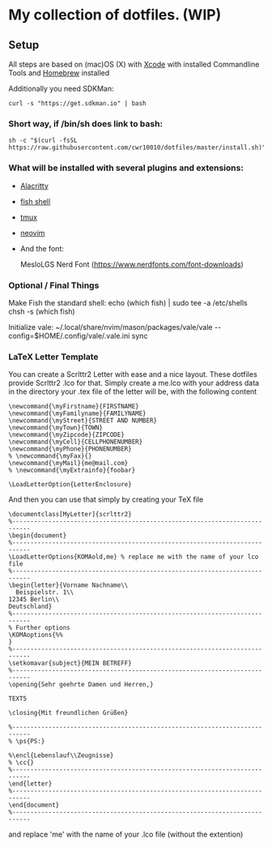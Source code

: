 # My collection of dotfiles. (WIP)

## Setup

All steps are based on (mac)OS (X) with [Xcode](https://developer.apple.com/xcode/) with installed Commandline Tools and [Homebrew](http://brew.sh) installed

Additionally you need SDKMan:

    curl -s "https://get.sdkman.io" | bash

### Short way, if /bin/sh does link to bash:

    sh -c "$(curl -fsSL https://raw.githubusercontent.com/cwr10010/dotfiles/master/install.sh)"

### What will be installed with several plugins and extensions:

- [Alacritty](https://github.com/alacritty/alacritty)
- [fish shell](https://fishshell.com)
- [tmux](https://github.com/tmux/tmux)
- [neovim](https://neovim.io)
- And the font:

  MesloLGS Nerd Font (https://www.nerdfonts.com/font-downloads)

### Optional / Final Things

Make Fish the standard shell:
echo (which fish) | sudo tee -a /etc/shells
chsh -s (which fish)

Initialize vale:
~/.local/share/nvim/mason/packages/vale/vale --config=$HOME/.config/vale/.vale.ini sync

### LaTeX Letter Template

You can create a Scrlttr2 Letter with ease and a nice layout. These dotfiles provide Scrlttr2 .lco for that. Simply create a me.lco with your address data in the directory your .tex file of the letter will be, with the following content

    \newcommand{\myFirstname}{FIRSTNAME}
    \newcommand{\myFamilyname}{FAMILYNAME}
    \newcommand{\myStreet}{STREET AND NUMBER}
    \newcommand{\myTown}{TOWN}
    \newcommand{\myZipcode}{ZIPCODE}
    \newcommand{\myCell}{CELLPHONENUMBER}
    \newcommand{\myPhone}{PHONENUMBER}
    % \newcommand{\myFax}{}
    \newcommand{\myMail}{me@mail.com}
    % \newcommand{\myExtrainfo}{foobar}

    \LoadLetterOption{LetterEnclosure}

And then you can use that simply by creating your TeX file

    \documentclass[MyLetter]{scrlttr2}
    %---------------------------------------------------------------------------
    \begin{document}
    %---------------------------------------------------------------------------
    \LoadLetterOptions{KOMAold,me} % replace me with the name of your lco file
    %---------------------------------------------------------------------------
    \begin{letter}{Vorname Nachname\\
      Beispielstr. 1\\
    12345 Berlin\\
    Deutschland}
    %---------------------------------------------------------------------------
    % Further options
    \KOMAoptions{%%
    }
    %---------------------------------------------------------------------------
    \setkomavar{subject}{MEIN BETREFF}
    %---------------------------------------------------------------------------
    \opening{Sehr geehrte Damen und Herren,}

    TEXT5

    \closing{Mit freundlichen Grüßen}

    %---------------------------------------------------------------------------
    % \ps{PS:}

    %\encl{Lebenslauf\\Zeugnisse}
    % \cc{}
    %---------------------------------------------------------------------------
    \end{letter}
    %---------------------------------------------------------------------------
    \end{document}
    %---------------------------------------------------------------------------

and replace 'me' with the name of your .lco file (without the extention)
